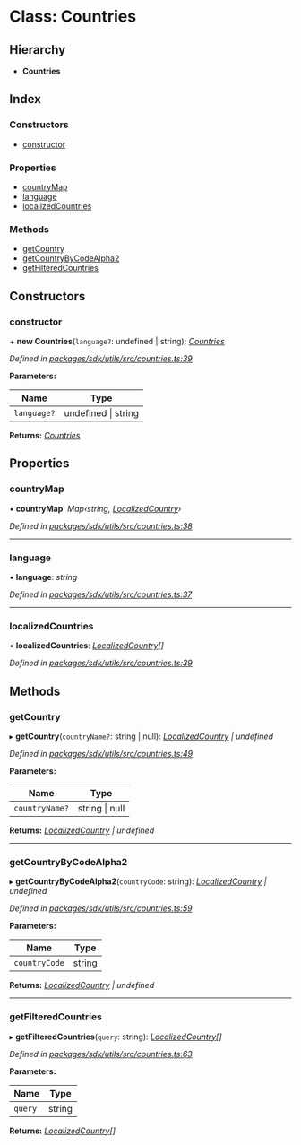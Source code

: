 # Class: Countries

## Hierarchy

* **Countries**

## Index

### Constructors

* [constructor](_packages_sdk_utils_src_countries_.countries.md#constructor)

### Properties

* [countryMap](_packages_sdk_utils_src_countries_.countries.md#countrymap)
* [language](_packages_sdk_utils_src_countries_.countries.md#language)
* [localizedCountries](_packages_sdk_utils_src_countries_.countries.md#localizedcountries)

### Methods

* [getCountry](_packages_sdk_utils_src_countries_.countries.md#getcountry)
* [getCountryByCodeAlpha2](_packages_sdk_utils_src_countries_.countries.md#getcountrybycodealpha2)
* [getFilteredCountries](_packages_sdk_utils_src_countries_.countries.md#getfilteredcountries)

## Constructors

###  constructor

\+ **new Countries**(`language?`: undefined | string): *[Countries](_packages_sdk_utils_src_countries_.countries.md)*

*Defined in [packages/sdk/utils/src/countries.ts:39](https://github.com/medhak1/celo-monorepo/blob/master/packages/sdk/utils/src/countries.ts#L39)*

**Parameters:**

Name | Type |
------ | ------ |
`language?` | undefined &#124; string |

**Returns:** *[Countries](_packages_sdk_utils_src_countries_.countries.md)*

## Properties

###  countryMap

• **countryMap**: *Map‹string, [LocalizedCountry](../interfaces/_packages_sdk_utils_src_countries_.localizedcountry.md)›*

*Defined in [packages/sdk/utils/src/countries.ts:38](https://github.com/medhak1/celo-monorepo/blob/master/packages/sdk/utils/src/countries.ts#L38)*

___

###  language

• **language**: *string*

*Defined in [packages/sdk/utils/src/countries.ts:37](https://github.com/medhak1/celo-monorepo/blob/master/packages/sdk/utils/src/countries.ts#L37)*

___

###  localizedCountries

• **localizedCountries**: *[LocalizedCountry](../interfaces/_packages_sdk_utils_src_countries_.localizedcountry.md)[]*

*Defined in [packages/sdk/utils/src/countries.ts:39](https://github.com/medhak1/celo-monorepo/blob/master/packages/sdk/utils/src/countries.ts#L39)*

## Methods

###  getCountry

▸ **getCountry**(`countryName?`: string | null): *[LocalizedCountry](../interfaces/_packages_sdk_utils_src_countries_.localizedcountry.md) | undefined*

*Defined in [packages/sdk/utils/src/countries.ts:49](https://github.com/medhak1/celo-monorepo/blob/master/packages/sdk/utils/src/countries.ts#L49)*

**Parameters:**

Name | Type |
------ | ------ |
`countryName?` | string &#124; null |

**Returns:** *[LocalizedCountry](../interfaces/_packages_sdk_utils_src_countries_.localizedcountry.md) | undefined*

___

###  getCountryByCodeAlpha2

▸ **getCountryByCodeAlpha2**(`countryCode`: string): *[LocalizedCountry](../interfaces/_packages_sdk_utils_src_countries_.localizedcountry.md) | undefined*

*Defined in [packages/sdk/utils/src/countries.ts:59](https://github.com/medhak1/celo-monorepo/blob/master/packages/sdk/utils/src/countries.ts#L59)*

**Parameters:**

Name | Type |
------ | ------ |
`countryCode` | string |

**Returns:** *[LocalizedCountry](../interfaces/_packages_sdk_utils_src_countries_.localizedcountry.md) | undefined*

___

###  getFilteredCountries

▸ **getFilteredCountries**(`query`: string): *[LocalizedCountry](../interfaces/_packages_sdk_utils_src_countries_.localizedcountry.md)[]*

*Defined in [packages/sdk/utils/src/countries.ts:63](https://github.com/medhak1/celo-monorepo/blob/master/packages/sdk/utils/src/countries.ts#L63)*

**Parameters:**

Name | Type |
------ | ------ |
`query` | string |

**Returns:** *[LocalizedCountry](../interfaces/_packages_sdk_utils_src_countries_.localizedcountry.md)[]*
